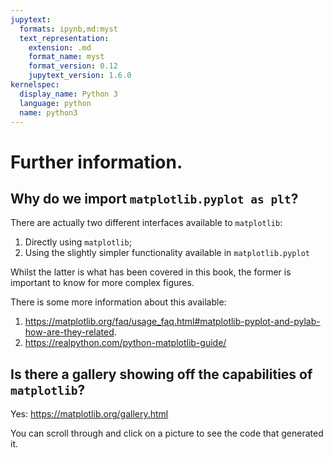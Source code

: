 ```yaml
---
jupytext:
  formats: ipynb,md:myst
  text_representation:
    extension: .md
    format_name: myst
    format_version: 0.12
    jupytext_version: 1.6.0
kernelspec:
  display_name: Python 3
  language: python
  name: python3
---
```


# Further information.

## Why do we import `matplotlib.pyplot as plt`?

There are actually two different interfaces available to `matplotlib`:

1. Directly using `matplotlib`;
2. Using the slightly simpler functionality available in `matplotlib.pyplot`

Whilst the latter is what has been covered in this book, the former is important
to know for more complex figures.

There is some more information about this available:

1. <https://matplotlib.org/faq/usage_faq.html#matplotlib-pyplot-and-pylab-how-are-they-related>.
2. <https://realpython.com/python-matplotlib-guide/>

## Is there a gallery showing off the capabilities of `matplotlib`?

Yes: <https://matplotlib.org/gallery.html>

You can scroll through and click on a picture to see the code that generated it.

